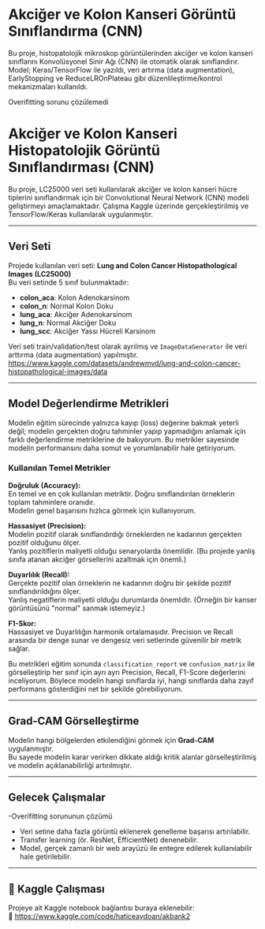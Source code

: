 # Akciğer ve Kolon Kanseri Görüntü Sınıflandırma (CNN)

Bu proje, histopatolojik mikroskop görüntülerinden akciğer ve kolon kanseri sınıflarını Konvolüsyonel Sinir Ağı (CNN) ile otomatik olarak sınıflandırır. Model; Keras/TensorFlow ile yazıldı, veri artırma (data augmentation), EarlyStopping ve ReduceLROnPlateau gibi düzenlileştirme/kontrol mekanizmaları kullanıldı.

Overifitting sorunu çözülemedi

# Akciğer ve Kolon Kanseri Histopatolojik Görüntü Sınıflandırması (CNN)

Bu proje, LC25000 veri seti kullanılarak akciğer ve kolon kanseri hücre tiplerini sınıflandırmak için bir Convolutional Neural Network (CNN) modeli geliştirmeyi amaçlamaktadır. Çalışma Kaggle üzerinde gerçekleştirilmiş ve TensorFlow/Keras kullanılarak uygulanmıştır.

---

##  Veri Seti
Projede kullanılan veri seti: **Lung and Colon Cancer Histopathological Images (LC25000)**  
Bu veri setinde 5 sınıf bulunmaktadır:
- **colon_aca**: Kolon Adenokarsinom
- **colon_n**: Normal Kolon Doku
- **lung_aca**: Akciğer Adenokarsinom
- **lung_n**: Normal Akciğer Doku
- **lung_scc**: Akciğer Yassı Hücreli Karsinom  

Veri seti train/validation/test olarak ayrılmış ve `ImageDataGenerator` ile veri arttırma (data augmentation) yapılmıştır.
https://www.kaggle.com/datasets/andrewmvd/lung-and-colon-cancer-histopathological-images/data

---


## Model Değerlendirme Metrikleri

Modelin eğitim sürecinde yalnızca kayıp (loss) değerine bakmak yeterli değil; modelin gerçekten doğru tahminler yapıp yapmadığını anlamak için farklı değerlendirme metriklerine de bakıyorum. Bu metrikler sayesinde modelin performansını daha somut ve yorumlanabilir hale getiriyorum.

### Kullanılan Temel Metrikler

**Doğruluk (Accuracy):**  
En temel ve en çok kullanılan metriktir. Doğru sınıflandırılan örneklerin toplam tahminlere oranıdır.  
Modelin genel başarısını hızlıca görmek için kullanıyorum.

**Hassasiyet (Precision):**  
Modelin pozitif olarak sınıflandırdığı örneklerden ne kadarının gerçekten pozitif olduğunu ölçer.  
Yanlış pozitiflerin maliyetli olduğu senaryolarda önemlidir. (Bu projede yanlış sınıfa atanan akciğer görsellerini azaltmak için önemli.)

**Duyarlılık (Recall):**  
Gerçekte pozitif olan örneklerin ne kadarının doğru bir şekilde pozitif sınıflandırıldığını ölçer.  
Yanlış negatiflerin maliyetli olduğu durumlarda önemlidir. (Örneğin bir kanser görüntüsünü "normal" sanmak istemeyiz.)

**F1-Skor:**  
Hassasiyet ve Duyarlılığın harmonik ortalamasıdır. Precision ve Recall arasında bir denge sunar ve dengesiz veri setlerinde güvenilir bir metrik sağlar.

Bu metrikleri eğitim sonunda `classification_report` ve `confusion_matrix` ile görselleştirip her sınıf için ayrı ayrı Precision, Recall, F1-Score değerlerini inceliyorum. Böylece modelin hangi sınıflarda iyi, hangi sınıflarda daha zayıf performans gösterdiğini net bir şekilde görebiliyorum.




---

## Grad-CAM Görselleştirme
Modelin hangi bölgelerden etkilendiğini görmek için **Grad-CAM** uygulanmıştır.  
Bu sayede modelin karar verirken dikkate aldığı kritik alanlar görselleştirilmiş ve modelin açıklanabilirliği artırılmıştır.

---

##  Gelecek Çalışmalar
-Overifitting sorununun çözümü
- Veri setine daha fazla görüntü eklenerek genelleme başarısı artırılabilir.
- Transfer learning (ör. ResNet, EfficientNet) denenebilir.
- Model, gerçek zamanlı bir web arayüzü ile entegre edilerek kullanılabilir hale getirilebilir.

---

## 🔗 Kaggle Çalışması
Projeye ait Kaggle notebook bağlantısı buraya eklenebilir:  
📎 https://www.kaggle.com/code/haticeaydoan/akbank2

